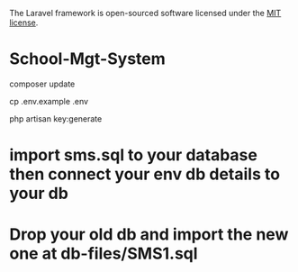 
The Laravel framework is open-sourced software licensed under the [MIT license](https://opensource.org/licenses/MIT).
# School-Mgt-System

composer update 

cp .env.example .env

php artisan key:generate

# import sms.sql to your database then connect your env db details to your db
# Drop your old db and import the new one at db-files/SMS1.sql